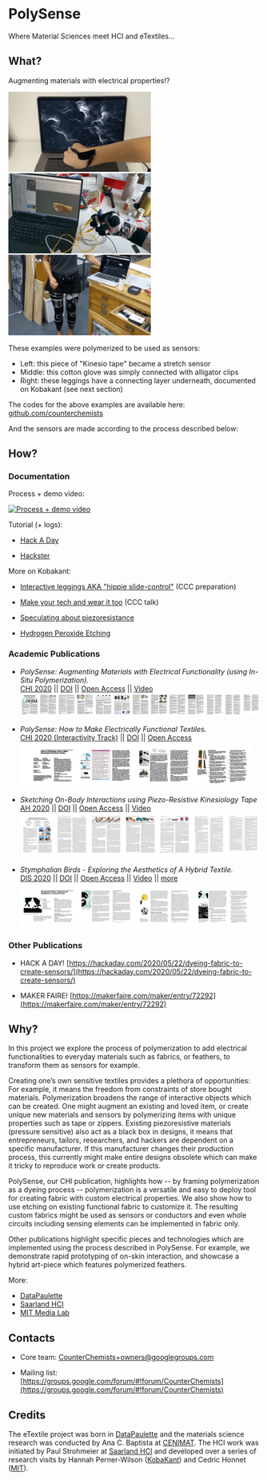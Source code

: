 # PolySense

Where Material Sciences meet HCI and eTextiles...


## What?

Augmenting materials with electrical properties!?

<img width="285" src="files/perlin.gif"> <img width="285" src="files/glove.gif"> <img width="285" src="files/leggings.gif">

These examples were polymerized to be used as sensors:
  - Left: this piece of "Kinesio tape" became a stretch sensor
  - Middle: this cotton glove was simply connected with alligator clips
  - Right: these leggings have a connecting layer underneath, documented on Kobakant (see next section)

The codes for the above examples are available here:
[github.com/counterchemists](https://github.com/counterchemists)

And the sensors are made according to the process described below:


## How?
### Documentation

Process + demo video:

[![Process + demo video](https://img.youtube.com/vi/QGMpUNgQt00/0.jpg)](https://youtu.be/QGMpUNgQt00)


Tutorial (+ logs):

  - [Hack A Day](https://hackaday.io/project/168380-polysense)

  - [Hackster](https://www.hackster.io/cedric/polysense-a36d44)


More on Kobakant:

  - [Interactive leggings AKA "hippie slide-control"](https://www.kobakant.at/DIY/?p=7823) (CCC preparation)

  - [Make your tech and wear it too](https://www.kobakant.at/DIY/?p=7737) (CCC talk)

  - [Speculating about piezoresistance](https://www.kobakant.at/DIY/?p=7832)

  - [Hydrogen Peroxide Etching](https://www.kobakant.at/DIY/?p=7841)


### Academic Publications

  - _PolySense: Augmenting Materials with Electrical Functionality (using In-Situ Polymerization)._
<br> [CHI 2020](https://chi2020.acm.org/) ||
[DOI](https://doi.org/10.1145/3313831.3376841) ||
[Open Access](files/PolySense.pdf) ||
[Video](https://www.youtube.com/watch?v=nmtneKl1_Ic)
<br> [![PolySense Paper](files/PolySense.jpg)](files/PolySense.pdf)

  - _PolySense: How to Make Electrically Functional Textiles._
<br> [CHI 2020 (Interactivity Track)](https://chi2020.acm.org/) ||
[DOI](https://doi.org/10.1145/3334480.3383148) ||
[Open Access](files/PolySense_demo.pdf)
<br> [![PolySense Demo Paper](files/PolySense_demo.jpg)](files/PolySense_demo.pdf)

  - _Sketching On-Body Interactions using Piezo-Resistive Kinesiology Tape_
<br> [AH 2020](https://augmented-humans.org/) ||
[DOI](https://doi.org/10.1145/3384657.3384774) ||
[Open Access](files/PolySense_On-Body.pdf) ||
[Video](https://www.youtube.com/watch?v=LZDMlTWuRVw)
<br> [![PolySense On-Body](files/PolySense_On-Body.jpg)](files/PolySense_On-Body.pdf)

  - _Stymphalian Birds - Exploring the Aesthetics of A Hybrid Textile._
<br> [DIS 2020](https://dis.acm.org/2020) ||
[DOI](https://doi.org/10.1145/3393914.3395840) ||
[Open Access](files/Stymphalian-Birds.pdf) ||
[Video](https://youtu.be/CTibZL-BmbQ) ||
[more](https://audreybriot.fr/stymphalian-birds/)
<br> [![PolySense On-Body](files/Stymphalian-Birds.jpg)](files/Stymphalian-Birds.pdf)


### Other Publications

  - HACK A DAY!
[https://hackaday.com/2020/05/22/dyeing-fabric-to-create-sensors/](https://hackaday.com/2020/05/22/dyeing-fabric-to-create-sensors/)

  - MAKER FAIRE!
[https://makerfaire.com/maker/entry/72292](https://makerfaire.com/maker/entry/72292)


## Why?

In this project we explore the process of polymerization to add electrical functionalities to everyday materials such as fabrics, or feathers, to transform them as sensors for example.

Creating one’s own sensitive textiles provides a plethora of opportunities:
For example, it means the freedom from constraints of store bought materials. Polymerization broadens the range of interactive objects which can be created. One might augment an existing and loved item, or create unique new materials and sensors by polymerizing items with unique properties such as tape or zippers.
Existing piezoresistive materials (pressure sensitive) also act as a black box in designs, it means that entrepreneurs, tailors, researchers, and hackers are dependent on a specific manufacturer. If this manufacturer changes their production process, this currently might make entire designs obsolete which can make it tricky to reproduce work or create products.

PolySense, our CHI publication, highlights how -- by framing polymerization as a dyeing process -- polymerization is a versatile and easy to deploy tool for creating fabric with custom electrical properties. We also show how to use etching on existing functional fabric to customize it. The resulting custom fabrics might be used as sensors or conductors and even whole circuits including sensing elements can be implemented in fabric only.

Other publications highlight specific pieces and technologies which are implemented using the process described in PolySense. For example, we demonstrate rapid prototyping of on-skin interaction, and showcase a hybrid art-piece which features polymerized feathers.

More:
  - [DataPaulette](http://datapaulette.org/work/topographie-digitale/)
  - [Saarland HCI](https://hci.cs.uni-saarland.de/research/polysense/)
  - [MIT Media Lab](https://www.media.mit.edu/projects/material-functionalization/overview/)


## Contacts

  - Core team: [CounterChemists+owners@googlegroups.com](mailto:CounterChemists+owners@googlegroups.com)

  - Mailing list: [https://groups.google.com/forum/#!forum/CounterChemists](https://groups.google.com/forum/#!forum/CounterChemists)


## Credits

The eTextile project was born in [DataPaulette](http://datapaulette.org) and the materials science research was conducted by Ana C. Baptista at [CENIMAT](https://www.cenimat.fct.unl.pt/). The HCI work was initiated by Paul Strohmeier at [Saarland HCI](https://hci.cs.uni-saarland.de/) and developed over a series of research visits by Hannah Perner-Wilson ([KobaKant](https://www.kobakant.at/DIY/)) and Cedric Honnet ([MIT](https://www.media.mit.edu/projects/material-functionalization/overview/)).

